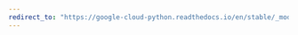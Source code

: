 ```yaml
---
redirect_to: "https://google-cloud-python.readthedocs.io/en/stable/_modules/google/cloud/datastore/key.html"
---
```


